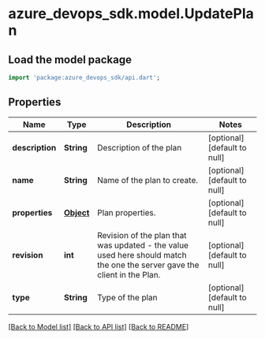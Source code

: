 # azure_devops_sdk.model.UpdatePlan

## Load the model package
```dart
import 'package:azure_devops_sdk/api.dart';
```

## Properties
Name | Type | Description | Notes
------------ | ------------- | ------------- | -------------
**description** | **String** | Description of the plan | [optional] [default to null]
**name** | **String** | Name of the plan to create. | [optional] [default to null]
**properties** | [**Object**](.md) | Plan properties. | [optional] [default to null]
**revision** | **int** | Revision of the plan that was updated - the value used here should match the one the server gave the client in the Plan. | [optional] [default to null]
**type** | **String** | Type of the plan | [optional] [default to null]

[[Back to Model list]](../README.md#documentation-for-models) [[Back to API list]](../README.md#documentation-for-api-endpoints) [[Back to README]](../README.md)


